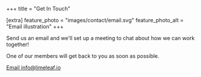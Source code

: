+++
title = "Get In Touch"

[extra]
feature_photo = "images/contact/email.svg"
feature_photo_alt = "Email illustration"
+++

Send us an email and we'll set up a meeting to chat about how we can
work together!

One of our members will get back to you as soon as possible.

<a role="button" href="mailto:info@limeleaf.io">Email info@limeleaf.io</a>
